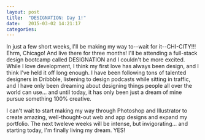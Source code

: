 ```yaml
---
layout: post
title:  "DESIGNATION: Day 1!"
date:   2015-03-02 14:21:17
categories:
---
```


In just a few short weeks, I'll be making my way to--wait for it--CHI-CITY!!! Ehrm, Chicago! And live there for three months! I'll be attending a full-stack design bootcamp called DESIGNATION and I couldn't be more excited. While I love development, I think my first love has always been design, and I think I've held it off long enough. I have been following tons of talented designers in Dribbble, listening to design podcasts while sitting in traffic, and I have only been dreaming about designing things people all over the world can use... and until today, it has only been just a dream of mine pursue something 100% creative.

I can't wait to start making my way through Photoshop and Illustrator to create amazing, well-thought-out web and app designs and expand my portfolio. The next tweleve weeks will be intense, but invigorating... and starting today, I'm finally living my dream. YES!


